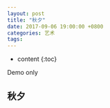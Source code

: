 ```yaml
---
layout: post
title: "秋夕"
date: 2017-09-06 19:00:00 +0800 
categories: 艺术
tags: 
---
```

* content
{:toc}

Demo only

<!-- more -->

## 秋夕

<audio style="height:30%;width:30%" autoplay contorls src="https://res.wx.qq.com/voice/getvoice?mediaid=MjM5NjU5NDkzMl8yNjUxODI5OTk3"></audio>

<link rel="stylesheet" href="APlayer.min.css"> 
<div id="player1" class="aplayer"></div> 
<script src="APlayer.min.js"></script> 

<script type='text/javascript'>
var ap = new APlayer({ 
    element: document.getElementById('player1'), 
    narrow: false, 
    autoplay: true, 
    showlrc: false, 
    music: { 
        title: 'Preparation', 
        author: 'Hans Zimmer/Richard Harvey', 
        url: 'http://7xifn9.com1.z0.glb.clouddn.com/Preparation.mp3', 
        pic: 'http://7xifn9.com1.z0.glb.clouddn.com/Preparation.jpg' 
    } 
}); 
ap.init();</script> 